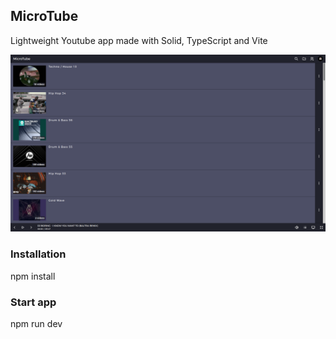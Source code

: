 ## MicroTube

Lightweight Youtube app made with Solid, TypeScript and Vite

![Screenshot](./screenshot.png)

### Installation

npm install

### Start app

npm run dev
